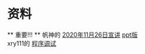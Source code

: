 # 资料

** 重要!!! ** 帆神的 [2020年11月26日宣讲](./2020年11月26日宣讲.pdf) [ppt版](./2020年11月26日宣讲.pptx)  
xry111的 [程序调试](./程序调试.pdf)
